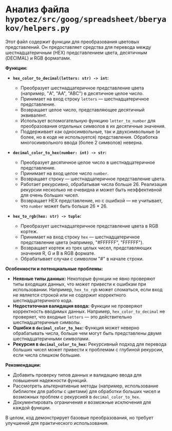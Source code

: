 # Анализ файла `hypotez/src/goog/spreadsheet/bberyakov/helpers.py`

Этот файл содержит функции для преобразования цветовых представлений.  Он предоставляет средства для перевода между шестнадцатеричным (HEX) представлением цвета, десятичным (DECIMAL) и RGB форматами.

**Функции:**

* **`hex_color_to_decimal(letters: str) -> int`:**
    * Преобразует шестнадцатеричное представление цвета (например, "A", "AA", "ABC") в десятичное целое число.
    * Принимает на вход строку `letters` — шестнадцатеричное представление.
    * Возвращает целое число, представляющее десятичный эквивалент.
    * Использует вспомогательную функцию `letter_to_number` для преобразования отдельных символов в их десятичные значения.
    * Поддерживает как односимвольные, так и двухсимвольные (и более, но в коде не используется) представления.  Обработка многосимвольного ввода (более 2 символов) неверна.

* **`decimal_color_to_hex(number: int) -> str`:**
    * Преобразует десятичное целое число в шестнадцатеричное представление.
    * Принимает на вход целое число `number`.
    * Возвращает строку — шестнадцатеричное представление цвета.
    *  Работает рекурсивно, обрабатывая числа больше 26. Реализация рекурсии несколько не очевидна и может быть неэффективной для очень больших чисел.
    *  Возвращает HEX представление, но с ошибкой — не учитывает, что `number` может быть больше 26 * 26.

* **`hex_to_rgb(hex: str) -> tuple`:**
    * Преобразует шестнадцатеричное представление цвета в RGB кортеж.
    * Принимает на вход строку `hex` — шестнадцатеричное представление цвета (например, "#FFFFFF", "FFFFFF").
    * Возвращает кортеж из трех целых чисел, представляющих значения R, G и B в RGB формате.
    *  Обрабатывает случаи с символом "#" в начале строки.


**Особенности и потенциальные проблемы:**

* **Неявные типы данных:**  Некоторые функции не явно проверяют типы входящих данных, что может привести к ошибкам при использовании.  Например, `hex_to_rgb` может сломаться, если вход не является строкой или не содержит корректного шестнадцатеричного кода.
* **Недостаточная валидация ввода:** Функции не проверяют корректность вводимых данных.  Например, `hex_color_to_decimal` не проверяет, что входные `letters` — это действительно шестнадцатеричные символы.
* **Ошибки в `decimal_color_to_hex`:** Функция может неверно обрабатывать числа, больше чем могут быть представлены двумя шестнадцатеричными символами.
* **Рекурсия в `decimal_color_to_hex`:**  Рекурсивный подход для перевода больших чисел может привести к проблемам с глубиной рекурсии, если числа слишком большие.


**Рекомендации:**

* Добавить проверку типов данных и валидацию ввода для повышения надежности функций.
* Рассмотреть альтернативные методы (например, использование библиотек для работы с цветами) для обработки больших чисел и возможных проблем с рекурсией в `decimal_color_to_hex`.
* Документировать ограничения и возможные исключения для каждой функции.


В целом, код демонстрирует базовые преобразования, но требует улучшений для практического использования.